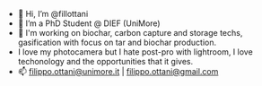 - 👋 Hi, I’m @fillottani
- 👀 I’m a PhD Student @ DIEF (UniMore)
- 🌱 I'm working on biochar, carbon capture and storage techs, gasification with focus on tar and biochar production.
- I love my photocamera but I hate post-pro with lightroom, I love techonology and the opportunities that it gives. 
- 📫 filippo.ottani@unimore.it | filippo.ottani@gmail.com 

<!---
fillottani/fillottani is a ✨ special ✨ repository because its `README.md` (this file) appears on your GitHub profile.
You can click the Preview link to take a look at your changes.
--->
